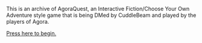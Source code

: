 This is an archive of AgoraQuest, an Interactive Fiction/Choose Your Own Adventure style game that is being DMed by CuddleBeam and played by the players of Agora.

[Press here to begin.](updates/update0.md)
